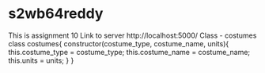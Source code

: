 # s2wb64reddy
This is assignment 10
Link to server http://localhost:5000/
Class - costumes class costumes{ constructor(costume_type, costume_name, units){
    this.costume_type = costume_type;
    this.costume_name = costume_name;
    this.units = units;
    }
    }